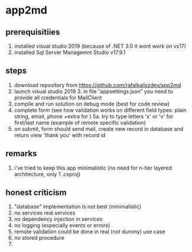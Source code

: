 # app2md

## prerequisitiies
1. installed visual studio 2019 (because of .NET 3.0 it wont work on vs17)
2. installed Sql Server Managemnt Studio v17.9.1

## steps
1. download repository from https://github.com/rafalkaliszdev/app2md
2. launch visual studio 2019 3. in file “appsettings.json” you need to provide all credentials for MailClient
4. compile and run solution on debug mode (best for code review)
5. complete form (see how validation works on different field types: plain string, email, phone +extra for )
5a. try to type letters 'x' or 'v' for first/last name (example of remote specific validation)
6. on submit, form should send mail, create new record in database and return view 'thank you' with record id

## remarks
1. i've tried to keep this app minimalistic (no need for n-tier layered architecture, only 1 .csproj)

## honest criticism
1. "database" implementation is not best (minimalistic)
2. no services real services
3. no dependency injection in services 
4. no logging (especially events or errors)
5. remote validation could be done in real (not dummy) use case
6. no stored procedure
7. 